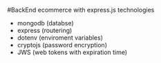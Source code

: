 #BackEnd
ecommerce with express.js
technologies
- mongodb (databse)
- express (routering)
- dotenv (enviroment variables)
- cryptojs (password encryption)
- JWS (web tokens with expiration time)
